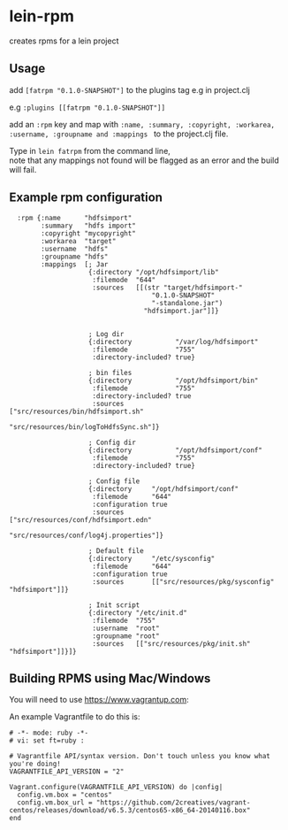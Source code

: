 lein-rpm
========

creates rpms for a lein project


## Usage

add ```[fatrpm "0.1.0-SNAPSHOT"]``` to the plugins tag e.g in project.clj

e.g ```:plugins [[fatrpm "0.1.0-SNAPSHOT"]]```

add an ```:rpm``` key and map with ```:name, :summary, :copyright, :workarea, :username, :groupname and :mappings ```
to the project.clj file.


Type in ```lein fatrpm``` from the command line,  
note that any mappings not found will be flagged as an error and the build will fail.


## Example rpm configuration

```
  :rpm {:name      "hdfsimport"
        :summary   "hdfs import"
        :copyright "mycopyright"
        :workarea  "target"
        :username  "hdfs"
        :groupname "hdfs"
        :mappings  [; Jar
                    {:directory "/opt/hdfsimport/lib"
                     :filemode  "644"
                     :sources   [[(str "target/hdfsimport-"
                                    "0.1.0-SNAPSHOT"
                                    "-standalone.jar")
                                  "hdfsimport.jar"]]}


                    ; Log dir
                    {:directory           "/var/log/hdfsimport"
                     :filemode            "755"
                     :directory-included? true}

                    ; bin files
                    {:directory           "/opt/hdfsimport/bin"
                     :filemode            "755"
                     :directory-included? true
                     :sources             ["src/resources/bin/hdfsimport.sh"
                                           "src/resources/bin/logToHdfsSync.sh"]}

                    ; Config dir
                    {:directory           "/opt/hdfsimport/conf"
                     :filemode            "755"
                     :directory-included? true}

                    ; Config file
                    {:directory     "/opt/hdfsimport/conf"
                     :filemode      "644"
                     :configuration true
                     :sources       ["src/resources/conf/hdfsimport.edn"
                                     "src/resources/conf/log4j.properties"]}

                    ; Default file
                    {:directory     "/etc/sysconfig"
                     :filemode      "644"
                     :configuration true
                     :sources       [["src/resources/pkg/sysconfig" "hdfsimport"]]}

                    ; Init script
                    {:directory "/etc/init.d"
                     :filemode  "755"
                     :username  "root"
                     :groupname "root"
                     :sources   [["src/resources/pkg/init.sh" "hdfsimport"]]}]}
```

## Building RPMS using Mac/Windows

You will need to use https://www.vagrantup.com:

An example Vagrantfile to do this is:

```
# -*- mode: ruby -*-
# vi: set ft=ruby :

# Vagrantfile API/syntax version. Don't touch unless you know what you're doing!
VAGRANTFILE_API_VERSION = "2"

Vagrant.configure(VAGRANTFILE_API_VERSION) do |config|
  config.vm.box = "centos"
  config.vm.box_url = "https://github.com/2creatives/vagrant-centos/releases/download/v6.5.3/centos65-x86_64-20140116.box"
end
```
